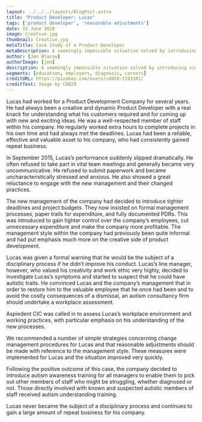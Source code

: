 ```yaml
---
layout: ../../../layouts/BlogPost.astro
title: "Product Developer: Lucas"
tags: ['product developer', 'reasonable adjustments']
date: 15 June 2020
image: Creative.jpg
thumbnail: Creative.jpg
metaTitle: Case Study of a Product Developer
metaDescription: A seemingly impossible situation solved by introducing simple reasonable adjustments. Lucas’s story is not an uncommon one.
author: [Jen Blacow]
authorImage: [jen]
description: A seemingly impossible situation solved by introducing simple reasonable adjustments. Lucas’s story is not an uncommon one.
segments: [education, employers, diagnosis, careers]
creditURL: https://pixabay.com/users/cdd20-1193381/
creditText: Image by CDD20
---
```

Lucas had worked for a Product Development Company for several years. He had always been a creative and dynamic Product Developer with a real knack for understanding what his customers required and for coming up with new and exciting ideas. He was a well-respected member of staff within his company. He regularly worked extra hours to complete projects in his own time and had always met the deadlines. Lucas had been a reliable, effective and valuable asset to his company, who had consistently gained repeat business.

In September 2015, Lucas’s performance suddenly slipped dramatically. He often refused to take part in vital team meetings and generally became very uncommunicative. He refused to submit paperwork and became uncharacteristically stressed and anxious. He also showed a great reluctance to engage with the new management and their changed practices.

The new management of the company had decided to introduce tighter deadlines and project budgets. They now insisted on formal management processes, paper trails for expenditure, and fully documented PDRs. This was introduced to gain tighter control over the company’s employees, cut unnecessary expenditure and make the company more profitable. The management style within the company had previously been quite informal and had put emphasis much more on the creative side of product development.

Lucas was given a formal warning that he would be the subject of a disciplinary process if he didn’t improve his conduct. Lucas’s line manager, however, who valued his creativity and work ethic very highly, decided to investigate Lucas’s symptoms and started to suspect that he could have autistic traits. He convinced Lucas and the company’s management that in order to restore him to the valuable employee that he once had been and to avoid the costly consequences of a dismissal, an autism consultancy firm should undertake a workplace assessment.

Aspiedent CIC was called in to assess Lucas’s workplace environment and working practices, with particular emphasis on his understanding of the new processes.

We recommended a number of simple strategies concerning change management procedures for Lucas and that reasonable adjustments should be made with reference to the management style. These measures were implemented for Lucas and the situation improved very quickly.

Following the positive outcome of this case, the company decided to introduce autism awareness training for all managers to enable them to pick out other members of staff who might be struggling, whether diagnosed or not. Those directly involved with known and suspected autistic members of staff received autism understanding training.

Lucas never became the subject of a disciplinary process and continues to gain a large amount of repeat business for his company.
